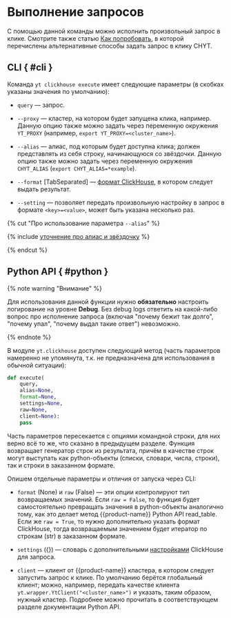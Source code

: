# Выполнение запросов

С помощью данной команды можно исполнить произвольный запрос в клике. Смотрите также статью [Как попробовать](../../../../../user-guide/data-processing/chyt/try-chyt.md), в которой перечислены альтернативные способы задать запрос в клику CHYT.

## CLI { #cli }

Команда `yt clickhouse execute` имеет следующие параметры (в скобках указаны значения по умолчанию):

- `query` — запрос.

- `--proxy` — кластер, на котором будет запущена клика, например. Данную опцию также можно задать через переменную окружения `YT_PROXY` (например, `export YT_PROXY=<cluster_name>`).

- `--alias` — алиас, под которым будет доступна клика; должен представлять из себя строку, начинающуюся со звёздочки. Данную опцию также можно задать через переменную окружения `CHYT_ALIAS` (`export CHYT_ALIAS=*example`).

- `--format` [TabSeparated] — [формат ClickHouse](https://clickhouse.tech/docs/ru/interfaces/formats/), в котором следует выдать результат.

- `--setting` — позволяет передать произвольную настройку в запрос в формате `<key>=<value>`, может быть указана несколько раз.

{% cut "Про использование параметра `--alias`" %}

{% include [уточнение про алиас и звёздочку](../_includes/about-alias.md) %}

{% endcut %}

## Python API   { #python }

{% note warning "Внимание" %}

Для использования данной функции нужно **обязательно** настроить логирование на уровне **Debug**. Без debug logs ответить на какой-либо вопрос про исполнение запроса (включая "почему бежит так долго", "почему упал", "почему выдал такие ответ") невозможно.

{% endnote %}

В модуле `yt.clickhouse` доступен следующий метод (часть параметров намеренно не упомянута, т.к. не предназначена для использования в обычной ситуации):

```python
def execute(
    query,
    alias=None,
    format=None,
    settings=None,
    raw=None,
    client=None):
    pass
```

Часть параметров пересекается с опциями командной строки, для них верно всё то же, что сказано в предыдущем разделе. Функция возвращает генератор строк из результата, причём в качестве строк могут выступать как python-объекты (списки, словари, числа, строки), так и строки в заказанном формате.

Опишем отдельные параметры и отличия от запуска через CLI:

- `format` (None) и `raw` (False) — эти опции контролируют тип возвращаемых значений. Если `raw = False`, то функция будет самостоятельно превращать значения в python-объекты аналогично тому, как это делает метод {{product-name}} Python API read_table. Если же `raw = True`, то нужно дополнительно указать формат ClickHouse, тогда возвращаемым значением будет итератор по строкам (str) в заказанном формате.

- `settings` ({}) — словарь с дополнительными [настройками](https://clickhouse.tech/docs/ru/operations/settings/settings/) ClickHouse для запроса.

- `client` — клиент от {{product-name}} кластера, в котором следует запустить запрос к клике. По умолчанию берётся глобальный клиент; можно, например, передать качестве клиента `yt.wrapper.YtClient("<cluster_name>")` и указать, таким образом, нужный кластер. Подробнее можно прочитать в соответствующем разделе документации Python API.
